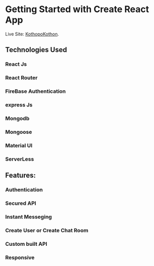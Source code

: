 # Getting Started with Create React App

Live Site: [KothopoKothon](https://real-time-chat-app-c5ac0.web.app/).

## Technologies Used

### React Js

### React Router

### FireBase Authentication

### express Js

### Mongodb

### Mongoose

### Material UI

### ServerLess

## Features:

### Authentication

### Secured API

### Instant Messeging

### Create User or Create Chat Room

### Custom built API

### Responsive
